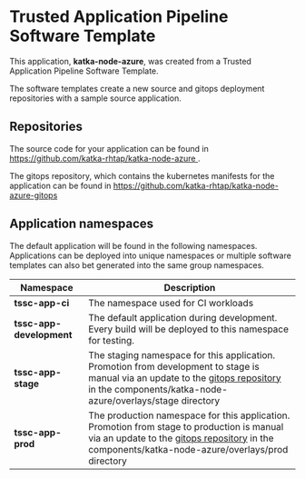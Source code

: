 # Trusted Application Pipeline Software Template

This application, **katka-node-azure**, was created from a Trusted Application Pipeline Software Template.

The software templates create a new source and gitops deployment repositories with a sample source application. 

## Repositories

The source code for your application can be found in [https://github.com/katka-rhtap/katka-node-azure ](https://github.com/katka-rhtap/katka-node-azure ).
 
The gitops repository, which contains the kubernetes manifests for the application can be found in 
[https://github.com/katka-rhtap/katka-node-azure-gitops ](https://github.com/katka-rhtap/katka-node-azure-gitops ) 

## Application namespaces 

The default application will be found in the following namespaces. Applications can be deployed into unique namespaces or multiple software templates can also bet generated into the same group namespaces.  

|  Namespace   |  Description   |  
| -------- | -------- |
| **tssc-app-ci** | The namespace used for CI workloads |
| **tssc-app-development** | The default application during development. Every build will be deployed to this namespace for testing. |
| **tssc-app-stage** | The staging namespace for this application. Promotion from development to stage is manual via an update to the [gitops repository](https://github.com/katka-rhtap/katka-node-azure-gitops ) in the components/katka-node-azure/overlays/stage directory |
| **tssc-app-prod** | The production namespace for this application. Promotion from stage to production is manual via an update to the [gitops repository](https://github.com/katka-rhtap/katka-node-azure-gitops ) in the components/katka-node-azure/overlays/prod directory |